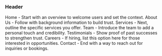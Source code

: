 ### Header

Home - Start with an overview to welcome users and set the context.
About Us - Follow with background information to build trust.
Services - Next, outline the specific services you offer.
Team - Introduce the team to add a personal touch and credibility.
Testimonials - Show proof of past successes to strengthen trust.
Careers - If hiring, list this option here for those interested in opportunities.
Contact - End with a way to reach out for inquiries or bookings.
